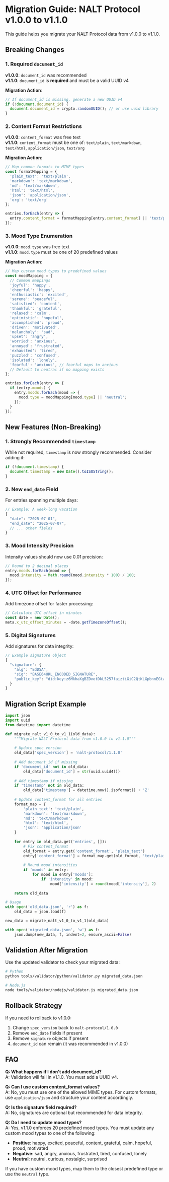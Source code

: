 # Migration Guide: NALT Protocol v1.0.0 to v1.1.0

This guide helps you migrate your NALT Protocol data from v1.0.0 to v1.1.0.

## Breaking Changes

### 1. Required `document_id`
**v1.0.0**: `document_id` was recommended  
**v1.1.0**: `document_id` is **required** and must be a valid UUID v4

**Migration Action**:
```javascript
// If document_id is missing, generate a new UUID v4
if (!document.document_id) {
  document.document_id = crypto.randomUUID(); // or use uuid library
}
```

### 2. Content Format Restrictions
**v1.0.0**: `content_format` was free text  
**v1.1.0**: `content_format` must be one of: `text/plain`, `text/markdown`, `text/html`, `application/json`, `text/org`

**Migration Action**:
```javascript
// Map common formats to MIME types
const formatMapping = {
  'plain_text': 'text/plain',
  'markdown': 'text/markdown',
  'md': 'text/markdown',
  'html': 'text/html',
  'json': 'application/json',
  'org': 'text/org'
};

entries.forEach(entry => {
  entry.content_format = formatMapping[entry.content_format] || 'text/plain';
});
```

### 3. Mood Type Enumeration
**v1.0.0**: `mood.type` was free text  
**v1.1.0**: `mood.type` must be one of 20 predefined values

**Migration Action**:
```javascript
// Map custom mood types to predefined values
const moodMapping = {
  // Common mappings
  'joyful': 'happy',
  'cheerful': 'happy',
  'enthusiastic': 'excited',
  'serene': 'peaceful',
  'satisfied': 'content',
  'thankful': 'grateful',
  'relaxed': 'calm',
  'optimistic': 'hopeful',
  'accomplished': 'proud',
  'driven': 'motivated',
  'melancholy': 'sad',
  'upset': 'angry',
  'worried': 'anxious',
  'annoyed': 'frustrated',
  'exhausted': 'tired',
  'puzzled': 'confused',
  'isolated': 'lonely',
  'fearful': 'anxious', // fearful maps to anxious
  // Default to neutral if no mapping exists
};

entries.forEach(entry => {
  if (entry.moods) {
    entry.moods.forEach(mood => {
      mood.type = moodMapping[mood.type] || 'neutral';
    });
  }
});
```

## New Features (Non-Breaking)

### 1. Strongly Recommended `timestamp`
While not required, `timestamp` is now strongly recommended. Consider adding it:

```javascript
if (!document.timestamp) {
  document.timestamp = new Date().toISOString();
}
```

### 2. New `end_date` Field
For entries spanning multiple days:

```javascript
// Example: A week-long vacation
{
  "date": "2025-07-01",
  "end_date": "2025-07-07",
  // ... other fields
}
```

### 3. Mood Intensity Precision
Intensity values should now use 0.01 precision:

```javascript
// Round to 2 decimal places
entry.moods.forEach(mood => {
  mood.intensity = Math.round(mood.intensity * 100) / 100;
});
```

### 4. UTC Offset for Performance
Add timezone offset for faster processing:

```javascript
// Calculate UTC offset in minutes
const date = new Date();
meta.x_utc_offset_minutes = -date.getTimezoneOffset();
```

### 5. Digital Signatures
Add signatures for data integrity:

```javascript
// Example signature object
{
  "signature": {
    "alg": "EdDSA",
    "sig": "BASE64URL_ENCODED_SIGNATURE",
    "public_key": "did:key:z6MkhaXgBZDvotDkL5257faiztiGiC2QtKLGpbnnEGta2doK"
  }
}
```

## Migration Script Example

```python
import json
import uuid
from datetime import datetime

def migrate_nalt_v1_0_to_v1_1(old_data):
    """Migrate NALT Protocol data from v1.0.0 to v1.1.0"""
    
    # Update spec version
    old_data['spec_version'] = 'nalt-protocol/1.1.0'
    
    # Add document_id if missing
    if 'document_id' not in old_data:
        old_data['document_id'] = str(uuid.uuid4())
    
    # Add timestamp if missing
    if 'timestamp' not in old_data:
        old_data['timestamp'] = datetime.now().isoformat() + 'Z'
    
    # Update content_format for all entries
    format_map = {
        'plain_text': 'text/plain',
        'markdown': 'text/markdown',
        'md': 'text/markdown',
        'html': 'text/html',
        'json': 'application/json'
    }
    
    for entry in old_data.get('entries', []):
        # Fix content_format
        old_format = entry.get('content_format', 'plain_text')
        entry['content_format'] = format_map.get(old_format, 'text/plain')
        
        # Round mood intensities
        if 'moods' in entry:
            for mood in entry['moods']:
                if 'intensity' in mood:
                    mood['intensity'] = round(mood['intensity'], 2)
    
    return old_data

# Usage
with open('old_data.json', 'r') as f:
    old_data = json.load(f)

new_data = migrate_nalt_v1_0_to_v1_1(old_data)

with open('migrated_data.json', 'w') as f:
    json.dump(new_data, f, indent=2, ensure_ascii=False)
```

## Validation After Migration

Use the updated validator to check your migrated data:

```bash
# Python
python tools/validator/python/validator.py migrated_data.json

# Node.js
node tools/validator/nodejs/validator.js migrated_data.json
```

## Rollback Strategy

If you need to rollback to v1.0.0:

1. Change `spec_version` back to `nalt-protocol/1.0.0`
2. Remove `end_date` fields if present
3. Remove `signature` objects if present
4. `document_id` can remain (it was recommended in v1.0.0)

## FAQ

**Q: What happens if I don't add document_id?**  
A: Validation will fail in v1.1.0. You must add a UUID v4.

**Q: Can I use custom content_format values?**  
A: No, you must use one of the allowed MIME types. For custom formats, use `application/json` and structure your content accordingly.

**Q: Is the signature field required?**  
A: No, signatures are optional but recommended for data integrity.

**Q: Do I need to update mood types?**  
A: Yes, v1.1.0 enforces 20 predefined mood types. You must update any custom mood types to one of the following:
- **Positive**: happy, excited, peaceful, content, grateful, calm, hopeful, proud, motivated
- **Negative**: sad, angry, anxious, frustrated, tired, confused, lonely
- **Neutral**: neutral, curious, nostalgic, surprised

If you have custom mood types, map them to the closest predefined type or use the `neutral` type.